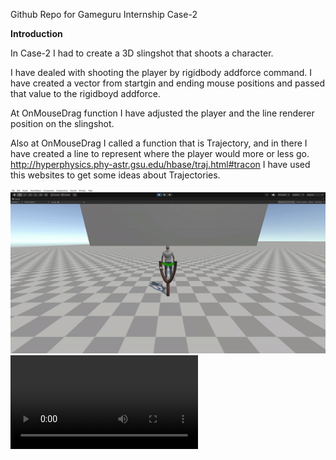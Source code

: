 Github Repo for Gameguru Internship Case-2

**Introduction**

In Case-2 I had to create a 3D slingshot that shoots a character.

I have dealed with shooting the player by rigidbody addforce command. I have created a vector from startgin and ending mouse positions and passed that value to the rigidboyd addforce.

At OnMouseDrag function I have adjusted the player and the line renderer position on the slingshot.

Also at OnMouseDrag I called a function that is Trajectory, and in there I have created a line to represent where the player  would more or less go.
http://hyperphysics.phy-astr.gsu.edu/hbase/traj.html#tracon I have used this websites to get some ideas about Trajectories.

![An Example](Case-2.1.gif)
![An Example](Case-2.1.mp4)

